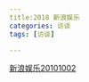 ```yaml
---
title:2018 新浪娱乐
categories: 访谈
tags: [访谈]

---
```


[新浪娱乐20101002](https://www.bilibili.com/video/BV1gt411P7QJ?p=1)